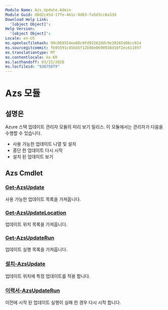 ```yaml
---
Module Name: Azs.Update.Admin
Module Guid: d0d2c45d-17fe-461c-9d63-fa5d3cc6a33d
Download Help Link:
  '[object Object]': 
Help Version:
  '[object Object]': 
Locale: en-US
ms.openlocfilehash: 99c069554ee60c8fd93262ddc9e30265d08cc914
ms.sourcegitcommit: fb95591c45bb5f12b98e0690938d18f2ec611897
ms.translationtype: MT
ms.contentlocale: ko-KR
ms.lasthandoff: 03/15/2020
ms.locfileid: "93875079"
---
```

# Azs 모듈
## 설명은
Azure 스택 업데이트 관리자 모듈의 미리 보기 릴리스.  이 모듈에서는 관리자가 다음을 수행할 수 있습니다.
- 사용 가능한 업데이트 나열 및 설치
- 중단 한 업데이트 다시 시작
- 설치 된 업데이트 보기

## Azs Cmdlet
### [Get-AzsUpdate](Get-AzsUpdate.md)
사용 가능한 업데이트 목록을 가져옵니다.

### [Get-AzsUpdateLocation](Get-AzsUpdateLocation.md)
업데이트 위치 목록을 가져옵니다.

### [Get-AzsUpdateRun](Get-AzsUpdateRun.md)
업데이트 실행 목록을 가져옵니다.

### [설치-AzsUpdate](Install-AzsUpdate.md)
업데이트 위치에 특정 업데이트를 적용 합니다.

### [이력서-AzsUpdateRun](Resume-AzsUpdateRun.md)
이전에 시작 된 업데이트 실행이 실패 한 경우 다시 시작 합니다.

